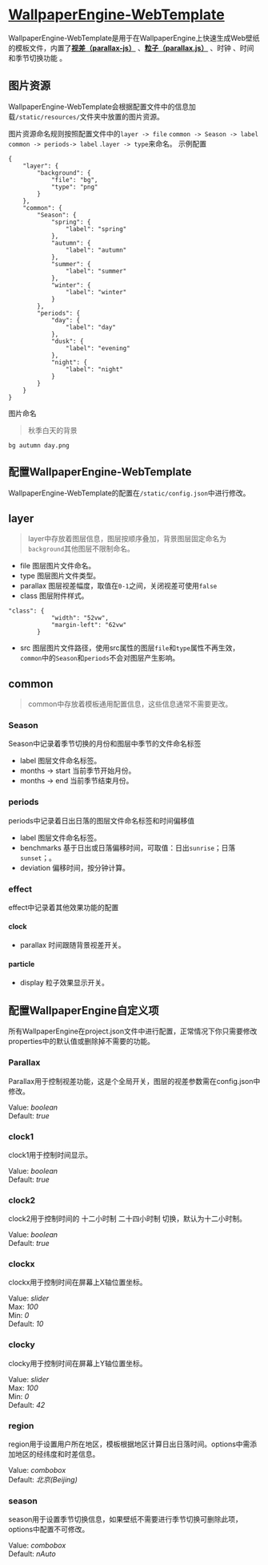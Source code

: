 # [WallpaperEngine-WebTemplate](https://github.com/HalcyonAlcedo/WallpaperEngine-WebTemplate/tree/master/webwallpaperedit)

WallpaperEngine-WebTemplate是用于在WallpaperEngine上快速生成Web壁纸的模板文件，内置了[**视差（parallax-js）**](https://github.com/wagerfield/parallax) 、[**粒子（parallax.js）**](https://github.com/wagerfield/parallax) 、时钟 、时间和季节切换功能 。

## 图片资源
WallpaperEngine-WebTemplate会根据配置文件中的信息加载`/static/resources/`文件夹中放置的图片资源。

图片资源命名规则按照配置文件中的`layer -> file`  `common -> Season -> label`  `common -> periods-> label` .`layer -> type`来命名。
示例配置
```json:
{
    "layer": {
        "background": {
            "file": "bg",
            "type": "png"
        }
    },
    "common": {
        "Season": {
            "spring": {
                "label": "spring"
            },
            "autumn": {
                "label": "autumn"
            },
            "summer": {
                "label": "summer"
            },
            "winter": {
                "label": "winter"
            }
        },
        "periods": {
            "day": {
                "label": "day"
            },
            "dusk": {
                "label": "evening"
            },
            "night": {
                "label": "night"
            }
        }
    }
}
```
图片命名

> 秋季白天的背景

    bg autumn day.png

## 配置WallpaperEngine-WebTemplate

WallpaperEngine-WebTemplate的配置在`/static/config.json`中进行修改。

## layer

> layer中存放着图层信息，图层按顺序叠加，背景图层固定命名为`background`其他图层不限制命名。

- file
	图层图片文件命名。
- type
	图层图片文件类型。
- parallax
	图层视差幅度，取值在`0-1`之间，关闭视差可使用`false`
- class
	图层附件样式。
```json:
"class": {
            "width": "52vw",
            "margin-left": "62vw"
        }
```

- src
	图层图片文件路径，使用src属性的图层`file`和`type`属性不再生效，`common`中的`Season`和`periods`不会对图层产生影响。

## common

> common中存放着模板通用配置信息，这些信息通常不需要更改。

### Season
Season中记录着季节切换的月份和图层中季节的文件命名标签

- label
	图层文件命名标签。
- months -> start
	当前季节开始月份。
- months -> end
	当前季节结束月份。

### periods
periods中记录着日出日落的图层文件命名标签和时间偏移值

- label
	图层文件命名标签。
- benchmarks
	基于日出或日落偏移时间，可取值：日出`sunrise`；日落 `sunset`；。
- deviation
	偏移时间，按分钟计算。

### effect
effect中记录着其他效果功能的配置

#### clock
- parallax
	时间跟随背景视差开关。
	
#### particle
- display
	粒子效果显示开关。


## 配置WallpaperEngine自定义项

所有WallpaperEngine在project.json文件中进行配置，正常情况下你只需要修改properties中的默认值或删除掉不需要的功能。

### Parallax
Parallax用于控制视差功能，这是个全局开关，图层的视差参数需在config.json中修改。

Value: _boolean_  
Default: _true_

### clock1
clock1用于控制时间显示。

Value: _boolean_  
Default: _true_

### clock2
clock2用于控制时间的 十二小时制 二十四小时制 切换，默认为十二小时制。

Value: _boolean_  
Default: _true_

### clockx
clockx用于控制时间在屏幕上X轴位置坐标。

Value: _slider_  
Max: _100_  
Min: _0_  
Default: _10_

### clocky
clocky用于控制时间在屏幕上Y轴位置坐标。

Value: _slider_  
Max: _100_  
Min: _0_  
Default: _42_

### region
region用于设置用户所在地区，模板根据地区计算日出日落时间。options中需添加地区的经纬度和时差信息。

Value: _combobox_  
Default: _北京(Beijing)_

### season
season用于设置季节切换信息，如果壁纸不需要进行季节切换可删除此项，options中配置不可修改。

Value: _combobox_  
Default: _nAuto_

